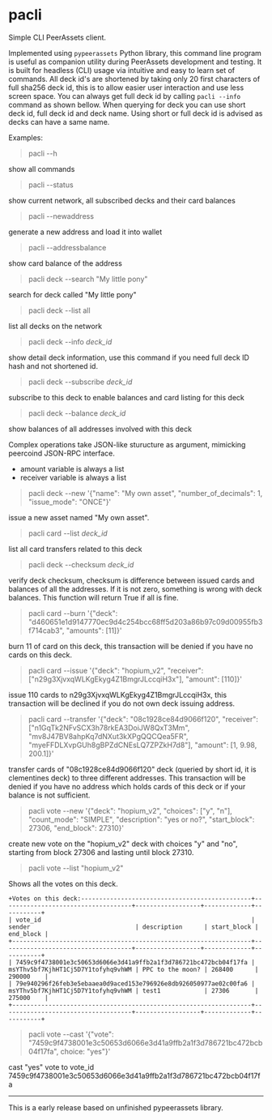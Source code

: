 # pacli
Simple CLI PeerAssets client. 

Implemented using `pypeerassets` Python library, this command line program is useful as companion utility during PeerAssets development and testing.
It is built for headless (CLI) usage via intuitive and easy to learn set of commands.
All deck id's are shortened by taking only 20 first characters of full sha256 deck id, this is to allow easier user interaction
and use less screen space. You can always get full deck id by calling `pacli --info` command as shown bellow.
When querying for deck you can use short deck id, full deck id and deck name.
Using short or full deck id is advised as decks can have a same name.


Examples:

> pacli --h

show all commands

> pacli --status

show current network, all subscribed decks and their card balances

> pacli --newaddress

generate a new address and load it into wallet

> pacli --addressbalance <deck> <address>

show card balance of the address

> pacli deck --search "My little pony"

search for deck called "My little pony"

> pacli deck --list all

list all decks on the network

> pacli deck --info *deck_id*

show detail deck information,
use this command if you need full deck ID hash and not shortened id.

> pacli deck --subscribe *deck_id*

subscribe to this deck to enable balances and card listing for this deck

> pacli deck --balance *deck_id*

show balances of all addresses involved with this deck

Complex operations take JSON-like sturucture as argument, mimicking peercoind JSON-RPC interface.
* amount variable is always a list
* receiver variable is always a list

> pacli deck --new '{"name": "My own asset", "number_of_decimals": 1, "issue_mode": "ONCE"}'

issue a new asset named "My own asset".

> pacli card --list *deck_id*

list all card transfers related to this deck
 
> pacli deck --checksum *deck_id*

verify deck checksum, checksum is difference between issued cards and balances of all the addresses.
If it is not zero, something is wrong with deck balances. This function will return True if all is fine.

> pacli card --burn '{"deck": "d460651e1d9147770ec9d4c254bcc68ff5d203a86b97c09d00955fb3f714cab3", "amounts": [11]}'

burn 11 of card on this deck, this transaction will be denied if you have no cards on this deck.

> pacli card --issue '{"deck": "hopium_v2", "receiver": ["n29g3XjvxqWLKgEkyg4Z1BmgrJLccqiH3x"], "amount": [110]}'

issue 110 cards to n29g3XjvxqWLKgEkyg4Z1BmgrJLccqiH3x, this transaction will be declined if you do not own deck issuing address.

> pacli card --transfer '{"deck": "08c1928ce84d9066f120", "receiver": ["n1GqTk2NFvSCX3h78rkEA3DoiJW8QxT3Mm", "mv8J47BV8ahpKq7dNXut3kXPgQQCQea5FR",
                         "myeFFDLXvpGUh8gBPZdCNEsLQ7ZPZkH7d8"], "amount": [1, 9.98, 200.1]}'

transfer cards of "08c1928ce84d9066f120" deck (queried by short id, it is clementines deck) to three different addresses.
This transaction will be denied if you have no address which holds cards of this deck or if your balance is not sufficient.

> pacli vote --new '{"deck": "hopium_v2", "choices": ["y", "n"], "count_mode": "SIMPLE", "description": "yes or no?", "start_block": 27306, "end_block": 27310}'

create new vote on the "hopium_v2" deck with choices "y" and "no", starting from block 27306 and lasting until block 27310.

> pacli vote --list "hopium_v2"

Shows all the votes on this deck.

```
+Votes on this deck:-----------------------------------------------+------------------------------------+------------------+-------------+-----------+
| vote_id                                                          | sender                             | description      | start_block | end_block |
+------------------------------------------------------------------+------------------------------------+------------------+-------------+-----------+
| 7459c9f4738001e3c50653d6066e3d41a9ffb2a1f3d786721bc472bcb04f17fa | msYThv5bf7KjhHT1Cj5D7Y1tofyhq9vhWM | PPC to the moon? | 268400      | 290000    |
| 79e940296f26feb3e5ebaaea0d9aced153e796926e8db926050977ae02c00fa6 | msYThv5bf7KjhHT1Cj5D7Y1tofyhq9vhWM | test1            | 27306       | 275000    |
+------------------------------------------------------------------+------------------------------------+------------------+-------------+-----------+
```

> pacli vote --cast '{"vote": "7459c9f4738001e3c50653d6066e3d41a9ffb2a1f3d786721bc472bcb04f17fa", choice: "yes"}'

cast "yes" vote to vote_id 7459c9f4738001e3c50653d6066e3d41a9ffb2a1f3d786721bc472bcb04f17fa

_____________________________________

This is a early release based on unfinished pypeerassets library.
